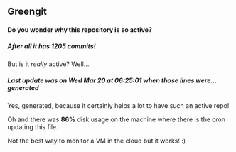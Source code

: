 ## Greengit

#### Do you wonder why this repository is so active?

##### After all it has 1205 commits!

But is it *really* active? Well...

##### Last update was on Wed Mar 20 at 06:25:01 when those lines were... generated

Yes, generated, because it certainly helps a lot to have such an active repo!

Oh and there was **86%** disk usage on the machine
where there is the cron updating this file.

Not the best way to monitor a VM in the cloud but it works! :)
